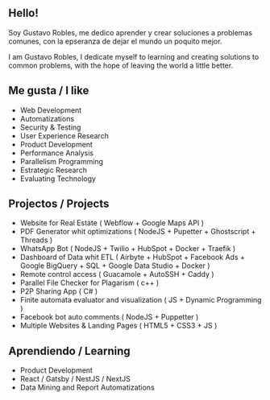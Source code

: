 ## Hello! 

Soy Gustavo Robles, me dedico aprender y crear soluciones a problemas comunes, con la epseranza de dejar el mundo un poquito mejor.

I am Gustavo Robles, I dedicate myself to learning and creating solutions to common problems, with the hope of leaving the world a little better.

## Me gusta / I like

* Web Development
* Automatizations
* Security & Testing
* User Experience Research
* Product Development
* Performance Analysis
* Parallelism Programming 
* Estrategic Research
* Evaluating Technology

## Projectos / Projects

* Website for Real Estate ( Webflow + Google Maps API )
* PDF Generator whit optimizations ( NodeJS + Pupetter + Ghostscript + Threads )
* WhatsApp Bot ( NodeJS + Twilio + HubSpot + Docker + Traefik )
* Dashboard of Data whit ETL ( Airbyte + HubSpot + Facebook Ads + Google BigQuery + SQL + Google Data Studio + Docker ) 
* Remote control access ( Guacamole + AutoSSH + Caddy )
* Parallel File Checker for Plagarism ( c++ )
* P2P Sharing App ( C# ) 
* Finite automata evaluator and visualization ( JS + Dynamic Programming ) 
* Facebook bot auto comments ( NodeJS + Puppetter )
* Multiple Websites & Landing Pages ( HTML5 + CSS3 + JS )

## Aprendiendo / Learning

* Product Development
* React / Gatsby / NestJS / NextJS
* Data Mining and Report Automatizations

<!--
**CodeSugar/CodeSugar** is a ✨ _special_ ✨ repository because its `README.md` (this file) appears on your GitHub profile.

Here are some ideas to get you started:

- 🔭 I’m currently working on ...
- 🌱 I’m currently learning ...
- 👯 I’m looking to collaborate on ...
- 🤔 I’m looking for help with ...
- 💬 Ask me about ...
- 📫 How to reach me: ...
- 😄 Pronouns: ...
- ⚡ Fun fact: ...
-->
